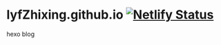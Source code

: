 # lyfZhixing.github.io  [![Netlify Status](https://api.netlify.com/api/v1/badges/2a6d5635-bd44-4abe-9f05-c57e3fcb1484/deploy-status)](https://app.netlify.com/sites/condescending-mahavira-a585ed/deploys)
hexo blog
